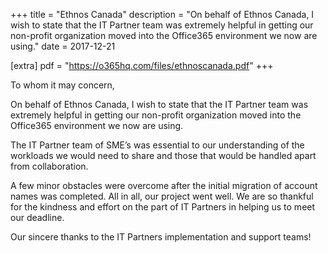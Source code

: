 +++
title = "Ethnos Canada"
description = "On behalf of Ethnos Canada, I wish to state that the IT Partner team was extremely helpful in getting our non-profit organization moved into the Office365 environment we now are using."
date = 2017-12-21

[extra]
pdf = "https://o365hq.com/files/ethnoscanada.pdf"
+++

To whom it may concern,

On behalf of Ethnos Canada, I wish to state that the IT Partner team was extremely helpful in getting our non-profit organization moved into the Office365 environment we now are using.

The IT Partner team of SME&#8217;s was essential to our understanding of the workloads we would need to share and those that would be handled apart from collaboration.

A few minor obstacles were overcome after the initial migration of account names was completed. All in all, our project went well. We are so thankful for the kindness and effort on the part of IT Partners in helping us to meet our deadline.

Our sincere thanks to the IT Partners implementation and support teams!